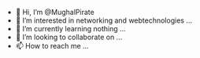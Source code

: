 - 👋 Hi, I’m @MughalPirate
- 👀 I’m interested in networking and webtechnologies ...
- 🌱 I’m currently learning nothing  ...
- 💞️ I’m looking to collaborate on ...
- 📫 How to reach me ...

<!---
MughalPirate/MughalPirate is a ✨ special ✨ repository because its `README.md` (this file) appears on your GitHub profile.
You can click the Preview link to take a look at your changes.
--->

